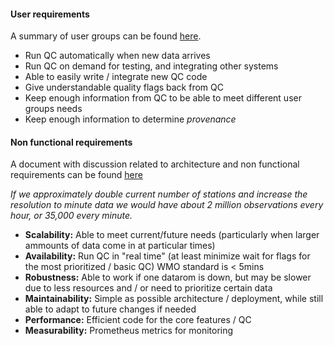 #### User requirements

A summary of user groups can be found [here](https://docs.google.com/document/d/1vF0fT7Dg2AkpaUl2OpPZrqDDo_fCGqFR3G8vRKpZsps/edit?usp=sharing).

* Run QC automatically when new data arrives
* Run QC on demand for testing, and integrating other systems
* Able to easily write / integrate new QC code 
* Give understandable quality flags back from QC
* Keep enough information from QC to be able to meet different user groups needs
* Keep enough information to determine _provenance_


#### Non functional requirements 

 A document with discussion related to architecture and non functional requirements can be found [here](https://docs.google.com/document/d/1vLO5OtfMrkI9vwPSWCevlwZBD5CpqQJh7JtDyrOsXPw/edit?usp=sharing)

_If we approximately double current number of stations and increase the resolution to minute data we would have about 2 million observations every hour, or 35,000 every minute._

* **Scalability:** Able to meet current/future needs (particularly when larger ammounts of data come in at particular times)
* **Availability:** Run QC in "real time" (at least minimize wait for flags for the most prioritized / basic QC) WMO standard is < 5mins
* **Robustness:** Able to work if one datarom is down, but may be slower due to less resources and / or need to prioritize certain data
* **Maintainability:** Simple as possible architecture / deployment, while still able to adapt to future changes if needed
* **Performance:** Efficient code for the core features / QC
* **Measurability:** Prometheus metrics for monitoring
